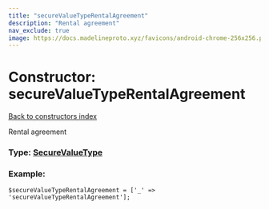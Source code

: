 ```yaml
---
title: "secureValueTypeRentalAgreement"
description: "Rental agreement"
nav_exclude: true
image: https://docs.madelineproto.xyz/favicons/android-chrome-256x256.png
---
```

# Constructor: secureValueTypeRentalAgreement  
[Back to constructors index](/API_docs/constructors/index.html)



Rental agreement




### Type: [SecureValueType](/API_docs/types/SecureValueType.html)


### Example:

```
$secureValueTypeRentalAgreement = ['_' => 'secureValueTypeRentalAgreement'];
```  
